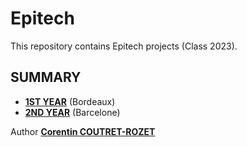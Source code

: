# Epitech

This repository contains Epitech projects (Class 2023).

## SUMMARY

* [**1ST YEAR**](https://github.com/sheiiva/Epitech/tree/master/1stYear/README.md) (Bordeaux)
* [**2ND YEAR**](https://github.com/sheiiva/Epitech/tree/master/2ndYear/README.md) (Barcelone)

Author [**Corentin COUTRET-ROZET**](https://github.com/sheiiva)
